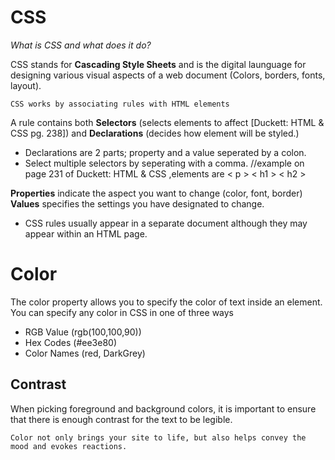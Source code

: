 # CSS
*What is CSS and what does it do?*

CSS stands for **Cascading Style Sheets** and is the digital launguage for designing various visual aspects of a web document (Colors, borders, fonts, layout).

`CSS works by associating rules with HTML elements`

A rule contains both **Selectors** (selects elements to affect [Duckett: HTML & CSS pg. 238]) and **Declarations** (decides how element will be styled.)
- Declarations are 2 parts; property and a value seperated by a colon.
- Select multiple selectors by seperating with a comma.
//example on page 231 of Duckett: HTML & CSS ,elements are < p > < h1 > < h2 > 

**Properties** indicate the aspect you want to change (color, font, border)
**Values** specifies the settings you have designated to change.

- CSS rules usually appear in a separate document although they may appear within an HTML page.

# Color
The color property allows you
to specify the color of text inside
an element. You can specify any
color in CSS in one of three ways

- RGB Value (rgb(100,100,90))
- Hex Codes (#ee3e80)
- Color Names (red, DarkGrey)

## Contrast

When picking foreground and background
colors, it is important to ensure that there is
enough contrast for the text to be legible.

`Color not only brings your site to life, but also helps convey the mood and evokes reactions.`



